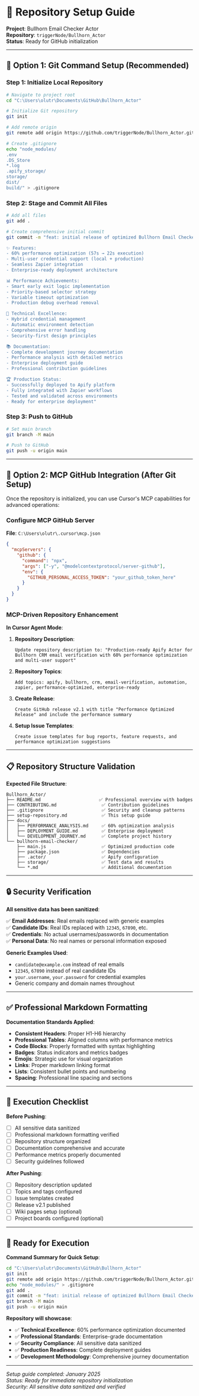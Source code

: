 # 🚀 Repository Setup Guide

**Project**: Bullhorn Email Checker Actor  
**Repository**: `triggerNode/Bullhorn_Actor`  
**Status**: Ready for GitHub initialization

---

## 🎯 **Option 1: Git Command Setup (Recommended)**

### **Step 1: Initialize Local Repository**

```bash
# Navigate to project root
cd "C:\Users\olutr\Documents\GitHub\Bullhorn_Actor"

# Initialize Git repository
git init

# Add remote origin
git remote add origin https://github.com/triggerNode/Bullhorn_Actor.git

# Create .gitignore
echo "node_modules/
.env
.DS_Store
*.log
.apify_storage/
storage/
dist/
build/" > .gitignore
```

### **Step 2: Stage and Commit All Files**

```bash
# Add all files
git add .

# Create comprehensive initial commit
git commit -m "feat: initial release of optimized Bullhorn Email Checker Actor v2.1

✨ Features:
- 60% performance optimization (57s → 22s execution)
- Multi-user credential support (local + production)
- Seamless Zapier integration
- Enterprise-ready deployment architecture

📊 Performance Achievements:
- Smart early exit logic implementation
- Priority-based selector strategy
- Variable timeout optimization
- Production debug overhead removal

🔧 Technical Excellence:
- Hybrid credential management
- Automatic environment detection
- Comprehensive error handling
- Security-first design principles

📚 Documentation:
- Complete development journey documentation
- Performance analysis with detailed metrics
- Enterprise deployment guide
- Professional contribution guidelines

🏆 Production Status:
- Successfully deployed to Apify platform
- Fully integrated with Zapier workflows
- Tested and validated across environments
- Ready for enterprise deployment"
```

### **Step 3: Push to GitHub**

```bash
# Set main branch
git branch -M main

# Push to GitHub
git push -u origin main
```

---

## 🎯 **Option 2: MCP GitHub Integration (After Git Setup)**

Once the repository is initialized, you can use Cursor's MCP capabilities for advanced operations:

### **Configure MCP GitHub Server**

**File**: `C:\Users\olutr\.cursor\mcp.json`

```json
{
  "mcpServers": {
    "github": {
      "command": "npx",
      "args": ["-y", "@modelcontextprotocol/server-github"],
      "env": {
        "GITHUB_PERSONAL_ACCESS_TOKEN": "your_github_token_here"
      }
    }
  }
}
```

### **MCP-Driven Repository Enhancement**

**In Cursor Agent Mode**:

1. **Repository Description**:

   ```
   Update repository description to: "Production-ready Apify Actor for Bullhorn CRM email verification with 60% performance optimization and multi-user support"
   ```

2. **Repository Topics**:

   ```
   Add topics: apify, bullhorn, crm, email-verification, automation, zapier, performance-optimized, enterprise-ready
   ```

3. **Create Release**:

   ```
   Create GitHub release v2.1 with title "Performance Optimized Release" and include the performance summary
   ```

4. **Setup Issue Templates**:
   ```
   Create issue templates for bug reports, feature requests, and performance optimization suggestions
   ```

---

## 📋 **Repository Structure Validation**

**Expected File Structure**:

```
Bullhorn_Actor/
├── README.md                      ✅ Professional overview with badges
├── CONTRIBUTING.md                 ✅ Contribution guidelines
├── .gitignore                      ✅ Security and cleanup patterns
├── setup-repository.md             ✅ This setup guide
├── docs/
│   ├── PERFORMANCE_ANALYSIS.md     ✅ 60% optimization analysis
│   ├── DEPLOYMENT_GUIDE.md         ✅ Enterprise deployment
│   └── DEVELOPMENT_JOURNEY.md      ✅ Complete project history
└── bullhorn-email-checker/
    ├── main.js                     ✅ Optimized production code
    ├── package.json                ✅ Dependencies
    ├── .actor/                     ✅ Apify configuration
    ├── storage/                    ✅ Test data and results
    └── *.md                        ✅ Additional documentation
```

---

## 🔒 **Security Verification**

**All sensitive data has been sanitized**:

✅ **Email Addresses**: Real emails replaced with generic examples  
✅ **Candidate IDs**: Real IDs replaced with `12345`, `67890`, etc.  
✅ **Credentials**: No actual usernames/passwords in documentation  
✅ **Personal Data**: No real names or personal information exposed

**Generic Examples Used**:

- `candidate@example.com` instead of real emails
- `12345`, `67890` instead of real candidate IDs
- `your.username`, `your.password` for credential examples
- Generic company and domain names throughout

---

## ✅ **Professional Markdown Formatting**

**Documentation Standards Applied**:

- **Consistent Headers**: Proper H1-H6 hierarchy
- **Professional Tables**: Aligned columns with performance metrics
- **Code Blocks**: Properly formatted with syntax highlighting
- **Badges**: Status indicators and metrics badges
- **Emojis**: Strategic use for visual organization
- **Links**: Proper markdown linking format
- **Lists**: Consistent bullet points and numbering
- **Spacing**: Professional line spacing and sections

---

## 🎯 **Execution Checklist**

**Before Pushing**:

- [ ] All sensitive data sanitized
- [ ] Professional markdown formatting verified
- [ ] Repository structure organized
- [ ] Documentation comprehensive and accurate
- [ ] Performance metrics properly documented
- [ ] Security guidelines followed

**After Pushing**:

- [ ] Repository description updated
- [ ] Topics and tags configured
- [ ] Issue templates created
- [ ] Release v2.1 published
- [ ] Wiki pages setup (optional)
- [ ] Project boards configured (optional)

---

## 🚀 **Ready for Execution**

**Command Summary for Quick Setup**:

```bash
cd "C:\Users\olutr\Documents\GitHub\Bullhorn_Actor"
git init
git remote add origin https://github.com/triggerNode/Bullhorn_Actor.git
echo "node_modules/" > .gitignore
git add .
git commit -m "feat: initial release of optimized Bullhorn Email Checker Actor v2.1"
git branch -M main
git push -u origin main
```

**Repository will showcase**:

- ✅ **Technical Excellence**: 60% performance optimization documented
- ✅ **Professional Standards**: Enterprise-grade documentation
- ✅ **Security Compliance**: All sensitive data sanitized
- ✅ **Production Readiness**: Complete deployment guides
- ✅ **Development Methodology**: Comprehensive journey documentation

---

_Setup guide completed: January 2025_  
_Status: Ready for immediate repository initialization_  
_Security: All sensitive data sanitized and verified_
